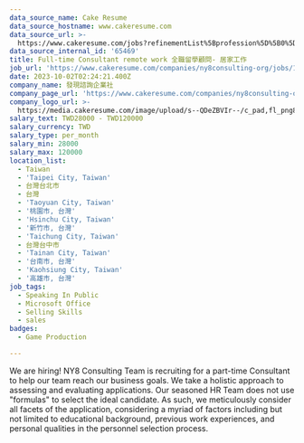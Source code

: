 ```yaml
---
data_source_name: Cake Resume
data_source_hostname: www.cakeresume.com
data_source_url: >-
  https://www.cakeresume.com/jobs?refinementList%5Bprofession%5D%5B0%5D=game-production&range%5Bsalary_range%5D%5Bmin%5D=100000
data_source_internal_id: '65469'
title: Full-time Consultant remote work 全職留學顧問- 居家工作
job_url: 'https://www.cakeresume.com/companies/ny8consulting-org/jobs/1833f0'
date: 2023-10-02T02:24:21.400Z
company_name: 發現諮詢企業社
company_page_url: 'https://www.cakeresume.com/companies/ny8consulting-org'
company_logo_url: >-
  https://media.cakeresume.com/image/upload/s--QDeZBVIr--/c_pad,fl_png8,h_200,w_200/v1695374999/mh6ikkrsbufddttafnuk.png
salary_text: TWD28000 - TWD120000
salary_currency: TWD
salary_type: per_month
salary_min: 28000
salary_max: 120000
location_list:
  - Taiwan
  - 'Taipei City, Taiwan'
  - 台灣台北市
  - 台灣
  - 'Taoyuan City, Taiwan'
  - '桃園市, 台灣'
  - 'Hsinchu City, Taiwan'
  - '新竹市, 台灣'
  - 'Taichung City, Taiwan'
  - 台灣台中市
  - 'Tainan City, Taiwan'
  - '台南市, 台灣'
  - 'Kaohsiung City, Taiwan'
  - '高雄市, 台灣'
job_tags:
  - Speaking In Public
  - Microsoft Office
  - Selling Skills
  - sales
badges:
  - Game Production

---
```


We are hiring! NY8 Consulting Team is recruiting for a part-time Consultant to help our team reach our business goals. We take a holistic approach to assessing and evaluating applications. Our seasoned HR Team does not use "formulas" to select the ideal candidate. As such, we meticulously consider all facets of the application, considering a myriad of factors including but not limited to educational background, previous work experiences, and personal qualities in the personnel selection process.